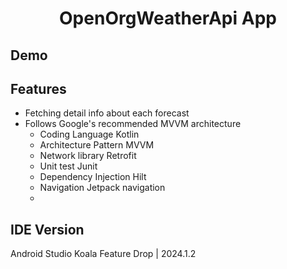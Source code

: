 <h1 align="center">OpenOrgWeatherApi App</h1>

## Demo

## Features

- Fetching detail info about each forecast
- Follows Google's recommended MVVM architecture
  - Coding Language
  Kotlin
  - Architecture Pattern
  MVVM
  - Network library
  Retrofit
  - Unit test
  Junit
  - Dependency Injection
  Hilt
  - Navigation
  Jetpack navigation
  - 
## IDE Version
Android Studio Koala Feature Drop | 2024.1.2

